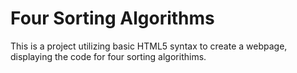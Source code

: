# Four Sorting Algorithms

This is a project utilizing basic HTML5 syntax to create a webpage, displaying the code for four sorting algorithims.
